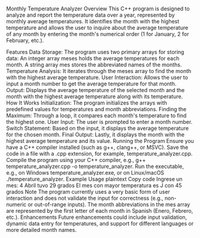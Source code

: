 Monthly Temperature Analyzer
Overview
This C++ program is designed to analyze and report the temperature data over a year, represented by monthly average temperatures. It identifies the month with the highest temperature and allows the user to inquire about the average temperature of any month by entering the month's numerical order (1 for January, 2 for February, etc.).

Features
Data Storage: The program uses two primary arrays for storing data:
An integer array meses holds the average temperatures for each month.
A string array mes stores the abbreviated names of the months.
Temperature Analysis: It iterates through the meses array to find the month with the highest average temperature.
User Interaction: Allows the user to input a month number to get the average temperature for that month.
Output: Displays the average temperature of the selected month and the month with the highest average temperature along with its temperature.
How It Works
Initialization: The program initializes the arrays with predefined values for temperatures and month abbreviations.
Finding the Maximum: Through a loop, it compares each month's temperature to find the highest one.
User Input: The user is prompted to enter a month number.
Switch Statement: Based on the input, it displays the average temperature for the chosen month.
Final Output: Lastly, it displays the month with the highest average temperature and its value.
Running the Program
Ensure you have a C++ compiler installed (such as g++, clang++, or MSVC).
Save the code in a file with a .cpp extension, for example, temperature_analyzer.cpp.
Compile the program using your C++ compiler, e.g., g++ temperature_analyzer.cpp -o temperature_analyzer.
Run the executable, e.g., on Windows temperature_analyzer.exe, or on Linux/macOS ./temperature_analyzer.
Example Usage
plaintext
Copy code
Ingrese un mes: 4
Abril tuvo 29 grados
El mes con mayor temperatura es J con 45 grados
Note
The program currently uses a very basic form of user interaction and does not validate the input for correctness (e.g., non-numeric or out-of-range inputs).
The month abbreviations in the mes array are represented by the first letter of each month in Spanish (Enero, Febrero, etc.).
Enhancements
Future enhancements could include input validation, dynamic data entry for temperatures, and support for different languages or more detailed month names.
